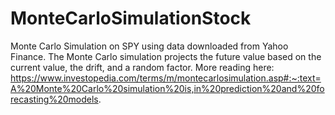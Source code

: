 # MonteCarloSimulationStock
Monte Carlo Simulation on SPY using data downloaded from Yahoo Finance. The Monte Carlo simulation projects the future value based on the current value, the drift, and a random factor. More reading here: https://www.investopedia.com/terms/m/montecarlosimulation.asp#:~:text=A%20Monte%20Carlo%20simulation%20is,in%20prediction%20and%20forecasting%20models.
